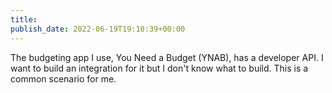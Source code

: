 ```yaml
---
title: 
publish_date: 2022-06-19T19:10:39+00:00
---
```


The budgeting app I use, You Need a Budget (YNAB), has a developer API. I want to build an integration for it but I don't know what to build. This is a common scenario for me.
